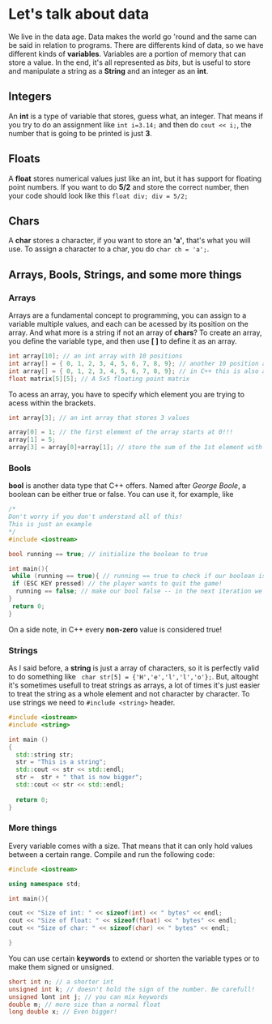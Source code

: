 # Let's talk about data

We live in the data age. Data makes the world go 'round and the same can be said in relation to programs. There are differents kind of data, so we have different kinds of **variables**. Variables are a portion of memory that can store a value. In the end, it's all represented as *bits*, but is useful to store and manipulate a string as a **String** and an integer as an **int**.

## Integers

An **int** is a type of variable that stores, guess what, an integer. That means if you try to do an assignment like `int i=3.14;` and then do `cout << i;`, the number that is going to be printed is just **3**.

## Floats

A **float** stores numerical values just like an int, but it has support for floating point numbers. If you want to do **5/2** and store the correct number, then your code should look like this `float div; div = 5/2;` 

## Chars

A **char** stores a character, if you want to store an **'a'**, that's what you will use. To assign a character to a char, you do `char ch = 'a';`.

## Arrays, Bools, Strings, and some more things

### Arrays

Arrays are a fundamental concept to programming, you can assign to a variable multiple values, and each can be acessed by its position on the array. And what more is a string if not an array of **chars**? 
To create an array, you define the variable type, and then use **[ ]** to define it as an array.
```c++
int array[10]; // an int array with 10 positions
int array[] = { 0, 1, 2, 3, 4, 5, 6, 7, 8, 9}; // another 10 position array - now initialized to these values
int array[] = { 0, 1, 2, 3, 4, 5, 6, 7, 8, 9}; // in C++ this is also a valid declaration
float matrix[5][5]; // A 5x5 floating point matrix
```
To acess an array, you have to specify which element you are trying to acess within the brackets.
```c++
int array[3]; // an int array that stores 3 values

array[0] = 1; // the first element of the array starts at 0!!!
array[1] = 5; 
array[3] = array[0]+array[1]; // store the sum of the 1st element with the 2nd

```

### Bools

**bool** is another data type that C++ offers. Named after *George Boole*, a boolean can be either true or false. You can use it, for example, like
```c++
/*
Don't worry if you don't understand all of this!
This is just an example
*/
#include <iostream>

bool running == true; // initialize the boolean to true

int main(){
 while (running == true){ // running == true to check if our boolean is true
 if (ESC KEY pressed) // the player wants to quit the game!
  running == false; // make our bool false -- in the next iteration we leave the while() block
}
 return 0;
}
```
On a side note, in C++ every **non-zero** value is considered true!

### Strings

As I said before, a **string** is just a array of characters, so it is perfectly valid to do something like
``` char str[5] = {'H','e','l','l','o'};```. But, altought it's sometimes usefull to treat strings as arrays, a lot of times it's just easier to treat the string as a whole element and not character by character. To use strings we need to ```#include <string>``` header.

```c++
#include <iostream>
#include <string>

int main ()
{
  std::string str;
  str = "This is a string";
  std::cout << str << std::endl;
  str =  str + " that is now bigger";
  std::cout << str << std::endl;
  
  return 0;
}

```

### More things

Every variable comes with a size. That means that it can only hold values between a certain range. Compile and run the following code:
```c++
#include <iostream>

using namespace std;

int main(){

cout << "Size of int: " << sizeof(int) << " bytes" << endl;
cout << "Size of float: " << sizeof(float) << " bytes" << endl;
cout << "Size of char: " << sizeof(char) << " bytes" << endl;

}

```
You can use certain **keywords** to extend or shorten the variable types or to make them signed or unsigned.

```c++
short int n; // a shorter int
unsigned int k; // doesn't hold the sign of the number. Be carefull!
unsigned lont int j; // you can mix keywords
double m; // more size than a normal float
long double x; // Even bigger!

```

